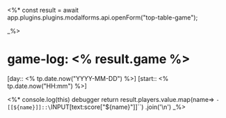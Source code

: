 <%*
 const result = await app.plugins.plugins.modalforms.api.openForm("top-table-game");
 
_%>

# game-log: <% result.game %>

[day:: <% tp.date.now("YYYY-MM-DD") %>] [start:: <% tp.date.now("HH:mm") %>]

<%*
console.log(this)
debugger
return result.players.value.map(name=> `- [[${name}]]::\`INPUT[text:score["${name}"]]\``)
    .join('\n')
_%>
